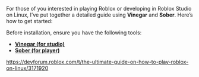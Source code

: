 For those of you interested in playing Roblox or developing in Roblox Studio on Linux, I’ve put together a detailed guide using **Vinegar** and **Sober**. Here’s how to get started:

Before installation, ensure you have the following tools:
- **[Vinegar (for studio)](https://vinegarhq.org/)**
- **[Sober (for player)](https://sober.vinegarhq.org/)** 



https://devforum.roblox.com/t/the-ultimate-guide-on-how-to-play-roblox-on-linux/3171920